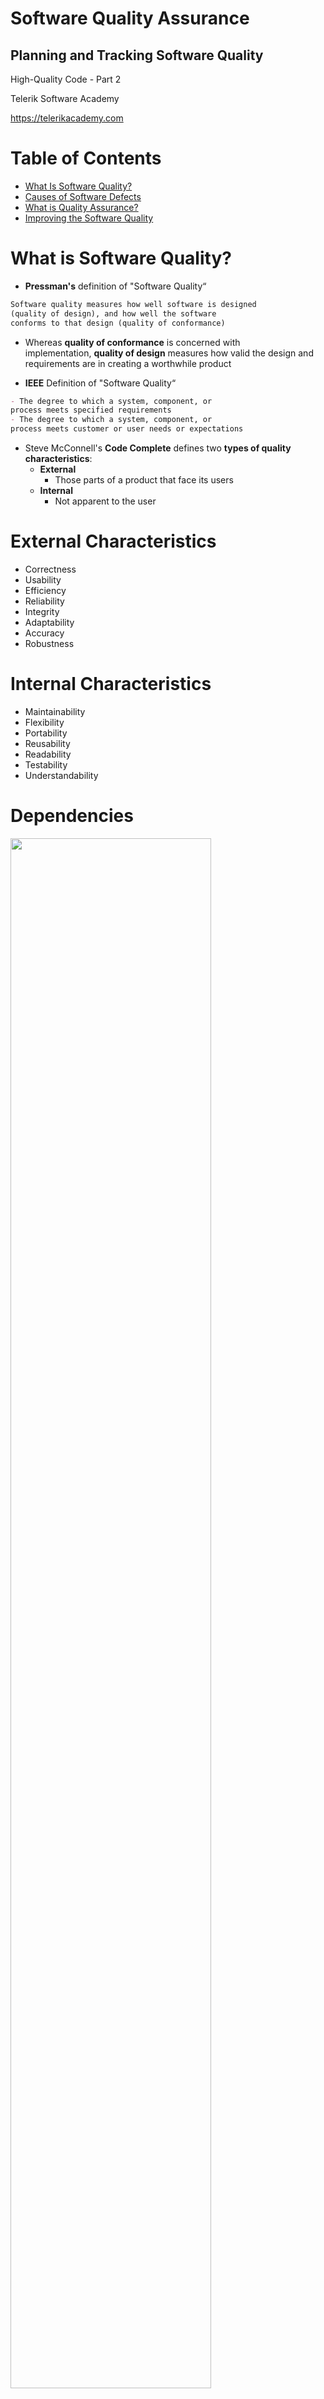 <!-- section start -->
<!-- attr: { id:'', class:'slide-title', showInPresentation:true, hasScriptWrapper:true } -->
# Software Quality Assurance
## Planning and Tracking Software Quality
<!-- <img class="slide-image" showInPresentation="true" src="imgs\pic00.png" style="top:18.51%; left:-10%; width:18.52%; z-index:-1" /> -->
<!-- <img class="slide-image" showInPresentation="true" src="imgs\pic01.png" style="top:52.01%; left:68.30%; width:35.50%; z-index:-1" /> -->
<article class="signature">
	<p class="signature-course">High-Quality Code - Part 2</p>
	<p class="signature-initiative">Telerik Software Academy</p>
	<a href="https://telerikacademy.com" class="signature-link">https://telerikacademy.com</a>
</article>




<!-- section start -->
<!-- attr: { id:'', showInPresentation:true, hasScriptWrapper:true } -->
# Table of Contents
- [What Is Software Quality?](#quality)
- [Causes of Software Defects](#defects)
- [What is Quality Assurance?](#qa)
- [Improving the Software Quality](#improvingQuality)

<!-- <img class="slide-image" showInPresentation="true" src="imgs\pic03.png" style="top:34.38%; left:81.40%; width:22.14%; z-index:-1" /> -->




<!-- section start -->
<!-- attr: { id:'', class:'slide-section', showInPresentation:true, hasScriptWrapper:true } -->
<!-- # What Is Software Quality? -->
<!-- <img class="slide-image" showInPresentation="true" src="imgs\pic04.png" style="top:40%; left:32.89%; width:43.81%; z-index:-1" /> -->


<!-- attr: { id:'quality', showInPresentation:true, hasScriptWrapper:true } -->
# <a id="quality"></a>What is Software Quality?
- **Pressman's** definition of "Software Quality“

```md
Software quality measures how well software is designed
(quality of design), and how well the software
conforms to that design (quality of conformance)
```
  - Whereas **quality of conformance** is concerned with implementation, **quality of design** measures how valid the design and requirements are in creating a worthwhile product


<!-- attr: { showInPresentation:true, hasScriptWrapper:true } -->
<!-- # What is Software Quality? -->
- **IEEE** Definition of  "Software Quality“

```md
- The degree to which a system, component, or
process meets specified requirements
- The degree to which a system, component, or
process meets customer or user needs or expectations
```

<!-- <img class="slide-image" showInPresentation="true" src="imgs\pic05.png" style="top:53.77%; left:49.59%; width:55.87%; z-index:-1" /> -->


<!-- attr: { showInPresentation:true, hasScriptWrapper:true } -->
<!-- # What is Software Quality? -->
- Steve McConnell's **Code Complete** defines two **types of quality characteristics**:
  - **External**
    - Those parts of a product that face its users
  - **Internal**
    - Not apparent to the user

<!-- <img class="slide-image" showInPresentation="true" src="imgs\pic06.png" style="top:40.55%; left:72.98%; width:27.33%; z-index:-1" /> -->


<!-- attr: { showInPresentation:true, hasScriptWrapper:true } -->
# External Characteristics
- Correctness
- Usability
- Efficiency
- Reliability
- Integrity
- Adaptability
- Accuracy
- Robustness

<!-- <img class="slide-image" showInPresentation="true" src="imgs\pic07.png" style="top:20%; left:25%; width:70%; z-index:-1" /> -->


<!-- attr: { showInPresentation:true, hasScriptWrapper:true } -->
# Internal Characteristics
- Maintainability
- Flexibility
- Portability
- Reusability
- Readability
- Testability
- Understandability

<!-- <img class="slide-image" showInPresentation="true" src="imgs\pic08.png" style="top:12.34%; left:59.88%; width:43.77%; z-index:-1" /> -->


<!-- attr: { showInPresentation:true, hasScriptWrapper:true } -->
# Dependencies
<img class="slide-image" showInPresentation="true" src="imgs\pic09.png" style="top:12.34%; left:13.82%; width:79.75%; z-index:-1" />




<!-- section start -->
<!-- attr: { id:'', class:'slide-section', showInPresentation:true, hasScriptWrapper:true } -->
<!-- # Causes of Software Defects -->
<!-- <img class="slide-image" showInPresentation="true" src="imgs\pic10.png" style="top:40%; left:29.94%; width:49.37%; z-index:-1" /> -->


<!-- attr: { id:'defects', showInPresentation:true, hasScriptWrapper:true } -->
# <a id="defects"></a>Causes of Software Defects
- A human being can make an **error (mistake)**
- Errors produce **defects**
  - **Defects are faults / bugs** in the program code, or in a document
- If a defect in code is executed, that might cause a **failure:**
  - Fail to do what it should do
  - Do something it shouldn’t

<!-- <img class="slide-image" showInPresentation="true" src="imgs\pic11.png" style="top:10%; left:92.34%; width:20.09%; z-index:-1" /> -->
<!-- <img class="slide-image" showInPresentation="true" src="imgs\pic12.png" style="top:52%; left:64.09%; width:16.79%; z-index:-1" /> -->
<!-- <img class="slide-image" showInPresentation="true" src="imgs\pic13.png" style="top:55.54%; left:85%; width:20.09%; z-index:-1" /> -->


<!-- attr: { showInPresentation:true, hasScriptWrapper:true } -->
<!-- # Causes of Software Defects -->
- The human factor
  - Humans make **mistakes**
  - Poor **training**
  - **Time** pressure
  - **Code** complexity
  - Complexity of **infrastructure**
  - Changing **technologies**

<!-- <img class="slide-image" showInPresentation="true" src="imgs\pic14.png" style="top:12.34%; left:64.56%; width:32.62%; z-index:-1" /> -->
<!-- <img class="slide-image" showInPresentation="true" src="imgs\pic15.png" style="top:46.72%; left:69.24%; width:26.45%; z-index:-1" /> -->


<!-- attr: { showInPresentation:true, hasScriptWrapper:true } -->
<!-- # Causes of Software Defects -->
- Organizational factors
  - Inefficient **team** communication
  - Incomplete **data** specifications
  - Unclearly defined **requirements**
  - Incorrect project **documentation**

<!-- <img class="slide-image" showInPresentation="true" src="imgs\pic16.png" style="top:44.08%; left:73.92%; width:26.45%; z-index:-1" /> -->


<!-- attr: { showInPresentation:true, hasScriptWrapper:true } -->
<!-- # Causes of Software Defects -->
- Environmental conditions
  - Radiation
  - Magnetism
  - Electronic fields
  - Pollution
  - Etc.

<!-- <img class="slide-image" showInPresentation="true" src="imgs\pic17.png" style="top:12.34%; left:71.58%; width:26.45%; z-index:-1" /> -->
<!-- <img class="slide-image" showInPresentation="true" src="imgs\pic18.png" style="top:48.37%; left:59.19%; width:38.55%; z-index:-1" /> -->




<!-- section start -->
<!-- attr: { id:'', class:'slide-section', showInPresentation:true, hasScriptWrapper:true } -->
<!-- # What is Quality Assurance? -->
<!-- <img class="slide-image" showInPresentation="true" src="imgs\pic19.png" style="top:40%; left:25.73%; width:57.30%; z-index:-1" /> -->


<!-- attr: { id:'qa', showInPresentation:true, hasScriptWrapper:true } -->
# <a id="qa"></a>What Is Software Quality Assurance?
- **IEEE** Definition of  "Software Quality Assurance“

```md
- A planned and systematic pattern of all
actions necessary to provide adequate
confidence that an item or product conforms
to established technical requirements.
- A set of activities designed to evaluate
the process by which the products are developed
or manufactured.  Contrast with quality control.
```


<!-- attr: { showInPresentation:true, hasScriptWrapper:true } -->
<!-- # What Is Software Quality Assurance? -->
- Software quality assurance is a **planned and systematic program of activities**
  - Designed to ensure that a system has the **desired characteristics**

<!-- <img class="slide-image" showInPresentation="true" src="imgs\pic20.png" style="top:45%; left:57%; width:44.08%; z-index:-1" /> -->


<!-- attr: { showInPresentation:true, hasScriptWrapper:true } -->
# The Role of SQA
- What is the role of SQA in the software development process?
  - **Monitoring** the software engineering processes
  - Reducing the **risk** of problems
  - Ensuring the **quality** of the software
  - Providing information for **decision-making**
  - Help meeting **standards**:
    - Contractual or legal requirements
    - Industry-specific standards

<!-- <img class="slide-image" showInPresentation="true" src="imgs\pic21.png" style="top:55.54%; left:84.21%; width:21.16%; z-index:-1" /> -->


<!-- attr: { showInPresentation:true, hasScriptWrapper:true } -->
# QA vs. Testing
<img class="slide-image" showInPresentation="true" src="imgs\pic29.png" style="top:12%; left:5%; width:90%; z-index:-1" />



<!-- section start -->
<!-- attr: { id:'', class:'slide-section', showInPresentation:true, hasScriptWrapper:true } -->
<!-- # Improving the Software Quality -->
<!-- <img class="slide-image" showInPresentation="true" src="imgs\pic22.png" style="top:53%; left:26.32%; width:56.20%; z-index:-1" /> -->


<!-- attr: { id:'improvingQuality', showInPresentation:true, hasScriptWrapper:true } -->
# <a id="improvingQuality"></a>Techniques for Improving Software Quality
- Software-quality **objectives**
- Explicit quality-assurance **activity**
- Testing **strategy**
- Software-engineering **guidelines**
- Informal technical **reviews**
- Formal technical **reviews**
- External **audits**

<!-- <img class="slide-image" showInPresentation="true" src="imgs\pic23.png" style="top:46.63%; left:73.92%; width:30.41%; z-index:-1" /> -->


<!-- attr: { showInPresentation:true, hasScriptWrapper:true } -->
# Relative Effectiveness
<img class="slide-image" showInPresentation="true" src="imgs\pic30.png" style="top:12%; left:5%; width:90%; z-index:-1" />


<!-- attr: { showInPresentation:true, hasScriptWrapper:true } -->
# Higher Defect Detection Rate
- Combination of Techniques
- Extreme programing Techniques

<img class="slide-image" showInPresentation="true" src="imgs\pic31.png" style="top:30%; left:5%; width:90%; z-index:-1" />


<!-- attr: { showInPresentation:true, hasScriptWrapper:true } -->
# Recommended Combination
- Formal inspections of all requirements, all architecture, and designs for critical parts of a system
- Modeling or prototyping
- Code reading or inspections
- Automated testing

<!-- <img class="slide-image" showInPresentation="true" src="imgs\pic24.png" style="top:52.78%; left:48.37%; width:55.69%; z-index:-1" /> -->


<!-- attr: { showInPresentation:true, hasScriptWrapper:true } -->
# The General Principle
- The General Principle of Software Quality is that **improving quality reduces development costs**
  - The industry-average productivity for a software product is about **10 to 50** of lines of delivered code per person **per day**
  - Debugging and associated refactoring and other **rework** consume about **50 percent of the time** on a traditional, naive software-development cycle


<!-- attr: { class:'slide-section', showInPresentation:true, hasScriptWrapper:true } -->
<!-- # HQC-Part 2: Software Quality Assurance
## Questions? -->


<!-- attr: { showInPresentation:true, hasScriptWrapper:true } -->
# Free Trainings @ Telerik Academy
- C# Programming @ Telerik Academy
    - [HQC-Part 1 course](http://academy.telerik.com/student-courses/programming/high-quality-code-part-2/about)
  - Telerik Software Academy
    - [telerikacademy.com](https://telerikacademy.com)
  - Telerik Academy @ Facebook
    - [facebook.com/TelerikAcademy](facebook.com/TelerikAcademy)
  - Telerik Software Academy Forums
    - [forums.academy.telerik.com](forums.academy.telerik.com)
